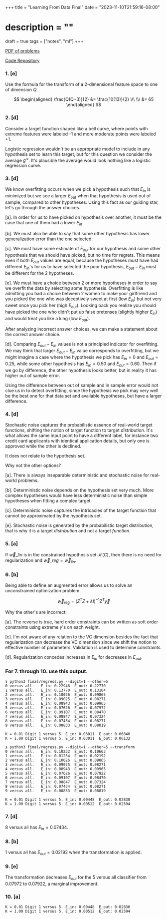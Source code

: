 +++
title = "Learning From Data Final"
date = "2023-11-10T21:59:16-08:00"
# description = ""

draft = true
tags = ["notes", "ml"]
+++


[PDF of problems](https://work.caltech.edu/homework/final.pdf)

[Code Repository](https://github.com/lienzhuzhu/lfd)


<h3>
1. [e]
</h3>

Use the formula for the transform of a $2$-dimensional feature space to one of dimension $Q$.

$$
\begin{aligned}
\frac{Q(Q+3)}{2} &= \frac{10(13)}{2} \\\ \\\
    &= 65
\end{aligned}
$$



<h3>
2. [d]
</h3>

Consider a target function shaped like a bell curve, where points with extreme features were labeled -1 and more moderate points were labeled +1.

Logistic regression wouldn't be an appropriate model to include in any hypothesis set to learn this target, but for this question we consider the average $g^{\mathcal{D}}$. It's plausible the average would look nothing like a logistic regression curve.



<h3>
3. [d]
</h3>

We know overfitting occurs when we pick a hypothesis such that $E_{in}$ is minimized but we see a larger $E_{out}$ when that hypothesis is used out of sample, compared to other hypotheses. Using this fact as our guiding star, let's go through the answer choices.

[a]. In order for us to have picked on hypothesis over another, it must be the case that one of them had a lower $E_{in}$.

[b]. We must also be able to say that some other hypothesis has lower generalization error than the one selected.

[c]. We must have some estimate of $E_{out}$ for our hypothesis and some other hypothesis that we should have picked, but no time for regrets. This means even if both $E_{out}$ values are equal, because the hypotheses must have had different $E_{in}$'s for us to have selected the poor hypothesis, $E_{out} - E_{in}$ must be different for the 2 hypotheses.

[e]. We must have a choice between 2 or more hypotheses in order to say we overfit the data by selecting some hypothesis. Overfitting is like admitting you had a choice between 2 women to make your girlfriend and you picked the one who was deceptively sweet at first (low $E_{in}$) but not very sweet once you pick her (high $E_{out}$). Looking back you realize you should have picked the one who didn't put up false pretenses (slightly higher $E_{in}$) and would treat you like a king (low $E_{out}$).

After analyzing incorrect answer choices, we can make a statement about the correct answer choice.

[d]. Comparing $E_{out}-E_{in}$ values is not a principled indicator for overfitting. We may think that larger $E_{out}-E_{in}$ value corresponds to overfitting, but we might imagine a case where the hypothesis we pick has $E_{in} = 0$ and $E_{out} = 0.25$, while some other hypothesis has $E_{in} = 0.50$ and $E_{out} = 0.60$. Then if we go by difference, the other hypothesis looks better, but in reality it has higher out of sample error.

Using the difference between out of sample and in sample error would not clue us in to detect overfitting, since the hypothesis we pick may very well be the best one for that data set and available hypotheses, but have a larger difference.



<h3>
4. [d]
</h3>

Stochastic noise captures the probabilistic essence of real-world target functions, shifting the notion of target function to target _distribution_. It's what allows the same input point to have a different label, for instance two credit card applicants with identical application details, but only one is approved while the other is declined.

It does not relate to the hypothesis set.

Why not the other options?

[a]. There is always inseparable deterministic and stochastic noise for real-world problems.

[b]. Deterministic noise depends on the hypothesis set very much. More complex hypotheses would have less deterministic noise than simple hypotheses when fitting a complex target.

[c]. Deterministic noise captures the intricacies of the target function that cannot be approximated by the hypothesis set.

[e]. Stochastic noise is generated by the probabilistic target distribution, that is why it is a target _distribution_ and not a target _function_.



<h3>
5. [a]
</h3>

If $\vec{w}\_{lin}$ is in the constrained hypothesis set $\mathcal{H}(C)$, then there is no need for regularization and $\vec{w}\_{reg} = \vec{w}_{lin}$.


<h3>
6. [b]
</h3>

Being able to define an augmented error allows us to solve an unconstrained optimization problem.

$$
\vec{w}_{reg} = (Z^TZ + \lambda{I})^{-1}Z^T\vec{y}
$$

Why the other's are incorrect:

[a]. The reverse is true, hard order constraints can be written as soft order constraints using extreme $\gamma$'s on each weight.

[c]. I'm not aware of any relation to the VC dimension besides the fact that regularization can decrease the VC dimension since we shift the notion to effective number of parameters. Validation is used to determine constraints.

[d]. Regularization concedes increases in $E_{in}$ for decreases in $E_{out}$.


<h3>
For 7. through 10. use this output.
</h3>

```
❯ python3 final/regress.py --digit=1 --other=5
0 versus all.   E_in: 0.22946  E_out: 0.22770
1 versus all.   E_in: 0.13770  E_out: 0.13104
2 versus all.   E_in: 0.10026  E_out: 0.09865
3 versus all.   E_in: 0.09025  E_out: 0.08271
4 versus all.   E_in: 0.08943  E_out: 0.09965
5 versus all.   E_in: 0.07626  E_out: 0.07972
6 versus all.   E_in: 0.09107  E_out: 0.08470
7 versus all.   E_in: 0.08847  E_out: 0.07324
8 versus all.   E_in: 0.07434  E_out: 0.08271
9 versus all.   E_in: 0.08833  E_out: 0.08819

K = 0.01 Digit 1 versus 5. E_in: 0.03011  E_out: 0.06840
K = 1.00 Digit 1 versus 5. E_in: 0.03011  E_out: 0.06132

❯ python3 final/regress.py --digit=1 --other=5 --transform
0 versus all.   E_in: 0.10232  E_out: 0.10663
1 versus all.   E_in: 0.01234  E_out: 0.02192
2 versus all.   E_in: 0.10026  E_out: 0.09865
3 versus all.   E_in: 0.09025  E_out: 0.08271
4 versus all.   E_in: 0.08943  E_out: 0.09965
5 versus all.   E_in: 0.07626  E_out: 0.07922
6 versus all.   E_in: 0.09107  E_out: 0.08470
7 versus all.   E_in: 0.08847  E_out: 0.07324
8 versus all.   E_in: 0.07434  E_out: 0.08271
9 versus all.   E_in: 0.08833  E_out: 0.08819

K = 0.01 Digit 1 versus 5. E_in: 0.00448  E_out: 0.02830
K = 1.00 Digit 1 versus 5. E_in: 0.00512  E_out: 0.02594
```


<h3>
7. [d]
</h3>

8 versus all has $E_{in} = 0.07434$.


<h3>
8. [b]
</h3>

1 versus all has $E_{out} = 0.02192$ when the transformation is applied.


<h3>
9. [e]
</h3>

The transformation decreases $E_{out}$ for the 5 versus all classifier from 0.07972 to 0.07922, a marginal improvement.


<h3>
10. [a]
</h3>

```
K = 0.01 Digit 1 versus 5. E_in: 0.00448  E_out: 0.02830
K = 1.00 Digit 1 versus 5. E_in: 0.00512  E_out: 0.02594
```
